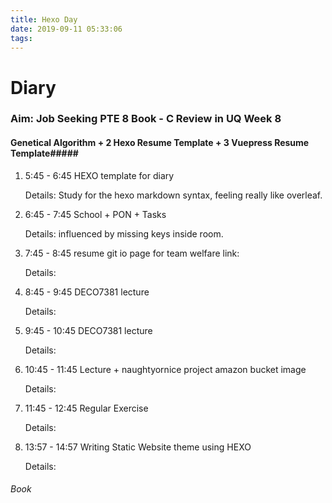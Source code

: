 ```yaml
---
title: Hexo Day
date: 2019-09-11 05:33:06
tags:
---
```



Diary
====================================

### Aim: Job Seeking   PTE 8 Book - C    Review in UQ Week 8 ###

#### Genetical Algorithm + 2 Hexo Resume Template + 3 Vuepress Resume Template#####



1. 5:45 - 6:45 HEXO template for diary

	Details: Study for the hexo markdown syntax, feeling really like overleaf.

2. 6:45 - 7:45 School + PON + Tasks
	
	Details: influenced by missing keys inside room.

3. 7:45 - 8:45 resume git io page for team welfare link: 
	
	Details:  

4. 8:45 - 9:45 DECO7381 lecture
	
	Details: 

5. 9:45 - 10:45 DECO7381 lecture
	
	Details: 

6. 10:45 - 11:45 Lecture + naughtyornice project amazon bucket image
	
	Details: 

7. 11:45 - 12:45 Regular Exercise
	
	Details: 

8. 13:57 - 14:57 Writing Static Website theme using HEXO

	Details: 



###### Book



